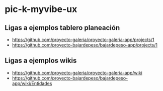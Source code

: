 # pic-k-myvibe-ux

## Ligas a ejemplos tablero planeación

- https://github.com/proyecto-galeria/proyecto-galeria-app/projects/1
- https://github.com/proyecto-bajardepeso/bajardepeso-app/projects/1

## Ligas a ejemplos wikis

- https://github.com/proyecto-galeria/proyecto-galeria-app/wiki
- https://github.com/proyecto-bajardepeso/bajardepeso-app/wiki/Entidades
